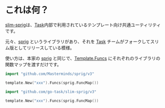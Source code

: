 # これは何？

[slim-sprig](https://github.com/go-task/slim-sprig)は、[Task](https://taskfile.dev/#/)内部で利用されているテンプレート向け共通ユーティリティです。

元々、[sprig](https://github.com/Masterminds/sprig) というライブラリがあり、それを [Task](https://taskfile.dev/#/) チームがフォークしてスリム版としてリリースしている模様。

使い方は、本家の [sprig](https://github.com/Masterminds/sprig) と同じで、[Template.Funcs](https://pkg.go.dev/text/template@go1.25.1#Template.Funcs) にそれぞれのライブラリの関数マップを渡すだけです。

```go
import "github.com/Masterminds/sprig/v3"

template.New("xxx").Funcs(sprig.FuncMap())
```

```go
import "github.com/go-task/slim-sprig/v3"

template.New("xxx").Funcs(sprig.FuncMap())
```
